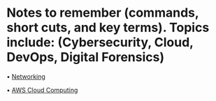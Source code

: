 # Notes to remember (commands, short cuts, and key terms). Topics include: (Cybersecurity, Cloud, DevOps, Digital Forensics)

• [Networking](https://github.com/cyberjalen/my-notes/blob/996070829b324dbac1fdf913522bd04106b4f0af/sections/networking.md)

• [AWS Cloud Computing](https://github.com/cyberjalen/my-notes/blob/996070829b324dbac1fdf913522bd04106b4f0af/sections/aws%20cloud%20computing.md)